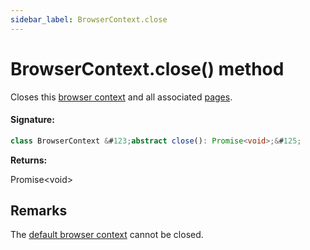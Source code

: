 ```yaml
---
sidebar_label: BrowserContext.close
---
```


# BrowserContext.close() method

Closes this [browser context](./puppeteer.browsercontext.md) and all associated [pages](./puppeteer.page.md).

#### Signature:

```typescript
class BrowserContext &#123;abstract close(): Promise<void>;&#125;
```

**Returns:**

Promise&lt;void&gt;

## Remarks

The [default browser context](./puppeteer.browser.defaultbrowsercontext.md) cannot be closed.

